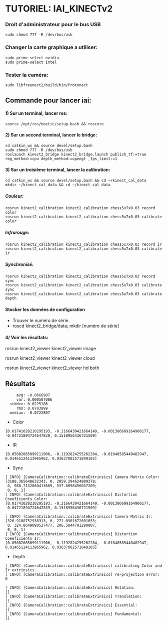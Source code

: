 # TUTORIEL: IAI_KINECTv2

### Droit d'administrateur pour le bus USB
```
sudo chmod 777 -R /dev/bus/usb
```

### Changer la carte graphique a utiliser:
```
sudo prime-select nvidia
sudo prime-select intel
```

### Tester la caméra:
```
sudo libfreenect2/build/bin/Protonect
```

## Commande pour lancer iai:
#### 1) Sur un terminal, lancer ros:
```
source /opt/ros/noetic/setup.bash && roscore
```

#### 2) Sur un second terminal, lancer le bridge: 
```
cd catkin_ws && source devel/setup.bash
sudo chmod 777 -R /dev/bus/usb
roslaunch kinect2_bridge kinect2_bridge.launch publish_tf:=true reg_method:=cpu depth_method:=opengl _fps_limit:=1
```

#### 3) Sur un troisième terminal, lancer la calibration:
```
cd catkin_ws && source devel/setup.bash && cd ~/kinect_cal_data
mkdir ~/kinect_cal_data && cd ~/kinect_cal_data
```

##### Couleur:
```
rosrun kinect2_calibration kinect2_calibration chess5x7x0.03 record color
rosrun kinect2_calibration kinect2_calibration chess5x7x0.03 calibrate color
```

##### Infrarouge:
```
rosrun kinect2_calibration kinect2_calibration chess5x7x0.03 record ir
rosrun kinect2_calibration kinect2_calibration chess5x7x0.03 calibrate ir
```

##### Synchronisé:
```
rosrun kinect2_calibration kinect2_calibration chess5x7x0.03 record sync
rosrun kinect2_calibration kinect2_calibration chess5x7x0.03 calibrate sync
rosrun kinect2_calibration kinect2_calibration chess5x7x0.03 calibrate depth
```

#### Stocker les données de configuration
- Trouver le numéro de série.	
- roscd kinect2_bridge/data; mkdir [numéro de série]


#### 4/ Voir les résultats:
rosrun kinect2_viewer kinect2_viewer image

rosrun kinect2_viewer kinect2_viewer cloud

rosrun kinect2_viewer kinect2_viewer hd both




## Résultats
```
     avg: -0.0666907
     var: 0.000507086
  stddev: 0.0225186
     rms: 0.0703899
  median: -0.0722807
```

- Color
```
[0.01741028210295193, -0.2166430421664149, -0.001386609164906177, -0.04721894724647839, 0.1518956436721509]
```

- IR
```
[0.05082085099111906, -0.1192824255262204, -0.01048585440482947, 0.01465124113965962, 0.03637082571849185]
```

- Sync
```
[ INFO] [CameraCalibration::calibrateExtrinsics] Camera Matrix Color:
[3108.365648632343, 0, 2059.294624809378;
 0, 988.7132860413669, 537.8098456037209;
 0, 0, 1]
[ INFO] [CameraCalibration::calibrateExtrinsics] Distortion Coeeficients Color:
[0.01741028210295193, -0.2166430421664149, -0.001386609164906177, -0.04721894724647839, 0.1518956436721509]

[ INFO] [CameraCalibration::calibrateExtrinsics] Camera Matrix Ir:
[326.9108752938313, 0, 271.0901672601053;
 0, 324.8649090527477, 206.5844701290807;
 0, 0, 1]
[ INFO] [CameraCalibration::calibrateExtrinsics] Distortion Coeeficients Ir:
[0.05082085099111906, -0.1192824255262204, -0.01048585440482947, 0.01465124113965962, 0.03637082571849185]
```

- Depth
```
[ INFO] [CameraCalibration::calibrateExtrinsics] calibrating Color and Ir extrinsics...
[ INFO] [CameraCalibration::calibrateExtrinsics] re-projection error: 0

[ INFO] [CameraCalibration::calibrateExtrinsics] Rotation:
[]
[ INFO] [CameraCalibration::calibrateExtrinsics] Translation:
[]
[ INFO] [CameraCalibration::calibrateExtrinsics] Essential:
[]
[ INFO] [CameraCalibration::calibrateExtrinsics] Fundamental:
[]
```